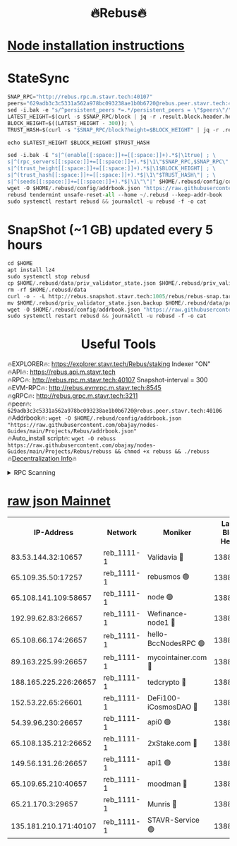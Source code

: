  <h1 align="center"> 🔥Rebus🔥</h1>


[Node installation instructions](https://github.com/obajay/nodes-Guides/tree/main/Projects/Rebus)
=
# StateSync
```python
SNAP_RPC="http://rebus.rpc.m.stavr.tech:40107"
peers="629adb3c3c5331a562a978bc093238ae1b0b6720@rebus.peer.stavr.tech:40106"
sed -i.bak -e "s/^persistent_peers *=.*/persistent_peers = \"$peers\"/" $HOME/.rebusd/config/config.toml
LATEST_HEIGHT=$(curl -s $SNAP_RPC/block | jq -r .result.block.header.height); \
BLOCK_HEIGHT=$((LATEST_HEIGHT - 300)); \
TRUST_HASH=$(curl -s "$SNAP_RPC/block?height=$BLOCK_HEIGHT" | jq -r .result.block_id.hash)

echo $LATEST_HEIGHT $BLOCK_HEIGHT $TRUST_HASH

sed -i.bak -E "s|^(enable[[:space:]]+=[[:space:]]+).*$|\1true| ; \
s|^(rpc_servers[[:space:]]+=[[:space:]]+).*$|\1\"$SNAP_RPC,$SNAP_RPC\"| ; \
s|^(trust_height[[:space:]]+=[[:space:]]+).*$|\1$BLOCK_HEIGHT| ; \
s|^(trust_hash[[:space:]]+=[[:space:]]+).*$|\1\"$TRUST_HASH\"| ; \
s|^(seeds[[:space:]]+=[[:space:]]+).*$|\1\"\"|" $HOME/.rebusd/config/config.toml
wget -O $HOME/.rebusd/config/addrbook.json "https://raw.githubusercontent.com/obajay/nodes-Guides/main/Projects/Rebus/addrbook.json"
rebusd tendermint unsafe-reset-all --home ~/.rebusd --keep-addr-book
sudo systemctl restart rebusd && journalctl -u rebusd -f -o cat
```

# SnapShot (~1 GB) updated every 5 hours
```python
cd $HOME
apt install lz4
sudo systemctl stop rebusd
cp $HOME/.rebusd/data/priv_validator_state.json $HOME/.rebusd/priv_validator_state.json.backup
rm -rf $HOME/.rebusd/data
curl -o - -L http://rebus.snapshot.stavr.tech:1005/rebus/rebus-snap.tar.lz4 | lz4 -c -d - | tar -x -C $HOME/.rebusd --strip-components 2
mv $HOME/.rebusd/priv_validator_state.json.backup $HOME/.rebusd/data/priv_validator_state.json
wget -O $HOME/.rebusd/config/addrbook.json "https://raw.githubusercontent.com/obajay/nodes-Guides/main/Projects/Rebus/addrbook.json"
sudo systemctl restart rebusd && journalctl -u rebusd -f -o cat
```
 <h1 align="center"> Useful Tools</h1>

🔥EXPLORER🔥:          https://explorer.stavr.tech/Rebus/staking        Indexer "ON" \
🔥API🔥:                      https://rebus.api.m.stavr.tech \
🔥RPC🔥:                      http://rebus.rpc.m.stavr.tech:40107              Snapshot-interval = 300 \
🔥EVM-RPC🔥:                http://rebus.evmrpc.m.stavr.tech:8545 \
🔥gRPC🔥:                    http://rebus.grpc.m.stavr.tech:3211 \
🔥peer🔥:                     `629adb3c3c5331a562a978bc093238ae1b0b6720@rebus.peer.stavr.tech:40106` \
🔥Addrbook🔥:    ```wget -O $HOME/.rebusd/config/addrbook.json "https://raw.githubusercontent.com/obajay/nodes-Guides/main/Projects/Rebus/addrbook.json"``` \
🔥Auto_install script🔥: ```wget -O rebuss https://raw.githubusercontent.com/obajay/nodes-Guides/main/Projects/Rebus/rebuss && chmod +x rebuss && ./rebuss``` \
🔥[Decentralization Info](https://github.com/obajay/StateSync-snapshots/tree/main/Projects/Rebus/Decentralization)🔥

<details>
<summary>RPC Scanning</summary>

<h2 align="center"> We scan nodes in real time every 4 hours. And we provide the final result of RPC endpoints.
We cannot influence the operation of these nodes in any way. </h2>


```python
If Voting Power is higher than 0 --> then the Node is a validator of the network and may be subject to attack and be a potential threat to the chain.
```
```python
We marked such validators with a red symbol
```

</details>

[raw json Mainnet](https://rpc-check.rebusm.stavr.tech/rebusm/rpc-rebusm-result.json)
=



<table><tr><th>IP-Address</th><th>Network</th><th>Moniker</th><th>Latest Block Height</th><th>Earliest Block Height</th><th>Catching Up</th><th>Tx Index</th><th>Voting Power</th><th>Scan Time</th></tr><tr><td>83.53.144.32:10657</td><td>reb_1111-1</td><td>Validavia 🔴</td><td>13880825</td><td>8812031</td><td>False</td><td>off</td><td>1029421</td><td>2024-01-25T02:18:32.603588410UTC</td></tr><tr><td>65.109.35.50:17257</td><td>reb_1111-1</td><td>rebusmos 🟢</td><td>13880824</td><td>10844401</td><td>False</td><td>on</td><td>0</td><td>2024-01-25T02:18:32.143283874UTC</td></tr><tr><td>65.108.141.109:58657</td><td>reb_1111-1</td><td>node 🟢</td><td>13880824</td><td>11172401</td><td>False</td><td>on</td><td>0</td><td>2024-01-25T02:18:31.816015345UTC</td></tr><tr><td>192.99.62.83:26657</td><td>reb_1111-1</td><td>Wefinance-node1 🔴</td><td>13880837</td><td>11258401</td><td>False</td><td>on</td><td>3518209</td><td>2024-01-25T02:19:08.771020984UTC</td></tr><tr><td>65.108.66.174:26657</td><td>reb_1111-1</td><td>hello-BccNodesRPC 🟢</td><td>13880824</td><td>12105701</td><td>False</td><td>on</td><td>0</td><td>2024-01-25T02:18:28.984112032UTC</td></tr><tr><td>89.163.225.99:26657</td><td>reb_1111-1</td><td>mycointainer.com 🔴</td><td>13880824</td><td>12224101</td><td>False</td><td>on</td><td>5198944</td><td>2024-01-25T02:18:29.314159660UTC</td></tr><tr><td>188.165.225.226:26657</td><td>reb_1111-1</td><td>tedcrypto 🔴</td><td>13880832</td><td>12918435</td><td>False</td><td>on</td><td>2178059</td><td>2024-01-25T02:18:54.607266338UTC</td></tr><tr><td>152.53.22.65:26601</td><td>reb_1111-1</td><td>DeFi100-iCosmosDAO 🔴</td><td>13880833</td><td>13173901</td><td>False</td><td>on</td><td>1505036</td><td>2024-01-25T02:18:58.993324621UTC</td></tr><tr><td>54.39.96.230:26657</td><td>reb_1111-1</td><td>api0 🟢</td><td>13880824</td><td>13495101</td><td>False</td><td>on</td><td>0</td><td>2024-01-25T02:18:26.150183334UTC</td></tr><tr><td>65.108.135.212:26652</td><td>reb_1111-1</td><td>2xStake.com 🔴</td><td>13880834</td><td>13664001</td><td>False</td><td>off</td><td>1030666</td><td>2024-01-25T02:19:01.404659039UTC</td></tr><tr><td>149.56.131.26:26657</td><td>reb_1111-1</td><td>api1 🟢</td><td>13880827</td><td>13666501</td><td>False</td><td>on</td><td>0</td><td>2024-01-25T02:18:39.833005294UTC</td></tr><tr><td>65.109.65.210:40657</td><td>reb_1111-1</td><td>moodman 🔴</td><td>13880827</td><td>13780827</td><td>False</td><td>off</td><td>1010375</td><td>2024-01-25T02:18:39.145482309UTC</td></tr><tr><td>65.21.170.3:29657</td><td>reb_1111-1</td><td>Munris 🔴</td><td>13880836</td><td>13780836</td><td>False</td><td>off</td><td>1669632</td><td>2024-01-25T02:19:05.967381395UTC</td></tr><tr><td>135.181.210.171:40107</td><td>reb_1111-1</td><td>STAVR-Service 🟢</td><td>13880210</td><td>13879701</td><td>False</td><td>on</td><td>0</td><td>2024-01-25T02:18:26.557142305UTC</td></tr></table>
